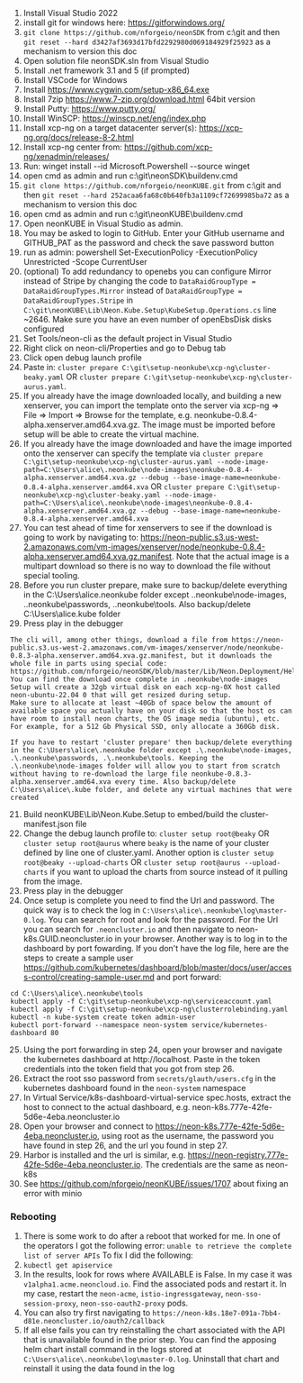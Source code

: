 1. Install Visual Studio 2022
2. install git for windows here: https://gitforwindows.org/
3. `git clone https://github.com/nforgeio/neonSDK` from c:\git and then `git reset --hard d3427af3693d17bfd2292980d069184929f25923` as a mechanism to version this doc
4. Open solution file neonSDK.sln from Visual Studio
5. Install .net framework 3.1 and 5 (if prompted)
6. Install VSCode for Windows
7. Install https://www.cygwin.com/setup-x86_64.exe
8. Install 7zip https://www.7-zip.org/download.html 64bit version
9. Install Putty: https://www.putty.org/
10. Install WinSCP: https://winscp.net/eng/index.php
10. Install xcp-ng on a target datacenter server(s): https://xcp-ng.org/docs/release-8-2.html
10. Install xcp-ng center from: https://github.com/xcp-ng/xenadmin/releases/
11. Run: winget install --id Microsoft.Powershell --source winget
12. open cmd as admin and run c:\git\neonSDK\buildenv.cmd
13. `git clone https://github.com/nforgeio/neonKUBE.git` from c:\git and then `git reset --hard 252acaa6fa68c0b640fb3a1109cf72699985ba72` as a mechanism to version this doc
13. open cmd as admin and run c:\git\neonKUBE\buildenv.cmd
14. Open neonKUBE in Visual Studio as admin.
15. You may be asked to login to GitHub. Enter your GitHub username and GITHUB_PAT as the password and check the save password button
16. run as admin: powershell Set-ExecutionPolicy -ExecutionPolicy Unrestricted -Scope CurrentUser
17. (optional) To add redundancy to openebs you can configure Mirror instead of Stripe by changing the code to `DataRaidGroupType = DataRaidGroupTypes.Mirror` instead of `DataRaidGroupType = DataRaidGroupTypes.Stripe` in `C:\git\neonKUBE\Lib\Neon.Kube.Setup\KubeSetup.Operations.cs` line ~2646. Make sure you have an even number of openEbsDisk disks configured
17. Set Tools/neon-cli as the default project in Visual Studio
18. Right click on neon-cli/Properties and go to Debug tab
19. Click open debug launch profile
20. Paste in: `cluster prepare C:\git\setup-neonkube\xcp-ng\cluster-beaky.yaml` OR `cluster prepare C:\git\setup-neonkube\xcp-ng\cluster-aurus.yaml`. 
20. If you already have the image downloaded locally, and building a new xenserver, you can import the template onto the server via xcp-ng => File => Import => Browse for the template, e.g. neonkube-0.8.4-alpha.xenserver.amd64.xva.gz. The image must be imported before setup will be able to create the virtual machine.
20. If you already have the image downloaded and have the image imported onto the xenserver can specify the template via `cluster prepare C:\git\setup-neonkube\xcp-ng\cluster-aurus.yaml --node-image-path=C:\Users\alice\.neonkube\node-images\neonkube-0.8.4-alpha.xenserver.amd64.xva.gz --debug --base-image-name=neonkube-0.8.4-alpha.xenserver.amd64.xva` OR `cluster prepare C:\git\setup-neonkube\xcp-ng\cluster-beaky.yaml --node-image-path=C:\Users\alice\.neonkube\node-images\neonkube-0.8.4-alpha.xenserver.amd64.xva.gz --debug --base-image-name=neonkube-0.8.4-alpha.xenserver.amd64.xva`
20. You can test ahead of time for xenservers to see if the download is going to work by navigating to: https://neon-public.s3.us-west-2.amazonaws.com/vm-images/xenserver/node/neonkube-0.8.4-alpha.xenserver.amd64.xva.gz.manifest. Note that the actual image is a multipart download so there is no way to download the file without special tooling.
20. Before you run cluster prepare, make sure to backup/delete everything in the C:\Users\alice\.neonkube folder except .\.neonkube\node-images, .\.neonkube\passwords, .\.neonkube\tools. Also backup/delete C:\Users\alice\.kube folder
21. Press play in the debugger 
```
The cli will, among other things, download a file from https://neon-public.s3.us-west-2.amazonaws.com/vm-images/xenserver/node/neonkube-0.8.3-alpha.xenserver.amd64.xva.gz.manifest, but it downloads the whole file in parts using special code: https://github.com/nforgeio/neonSDK/blob/master/Lib/Neon.Deployment/Helper/DeploymentHelper.cs#L206. 
You can find the download once complete in .neonkube\node-images
Setup will create a 32gb virtual disk on each xcp-ng-0X host called neon-ubuntu-22.04 0 that will get resized during setup. 
Make sure to allocate at least ~40Gb of space below the amount of available space you actually have on your disk so that the host os can have room to install neon charts, the OS image media (ubuntu), etc. For example, for a 512 Gb Physical SSD, only allocate a 360Gb disk.

If you have to restart 'cluster prepare' then backup/delete everything in the C:\Users\alice\.neonkube folder except .\.neonkube\node-images, .\.neonkube\passwords, .\.neonkube\tools. Keeping the .\.neonkube\node-images folder will allow you to start from scratch without having to re-download the large file neonkube-0.8.3-alpha.xenserver.amd64.xva every time. Also backup/delete C:\Users\alice\.kube folder, and delete any virtual machines that were created
```
21. Build neonKUBE\Lib\Neon.Kube.Setup to embed/build the cluster-manifest.json file 
22. Change the debug launch profile to: `cluster setup root@beaky` OR `cluster setup root@aurus` where `beaky` is the name of your cluster defined by line one of cluster.yaml. Another option is `cluster setup root@beaky --upload-charts` OR `cluster setup root@aurus --upload-charts` if you want to upload the charts from source instead of it pulling from the image.
23. Press play in the debugger
24. Once setup is complete you need to find the Url and password. The quick way is to check the log in `C:\Users\alice\.neonkube\log\master-0.log`. You can search for root and look for the password. For the Url you can search for `.neoncluster.io` and then navigate to neon-k8s.GUID.neoncluster.io in your browser. Another way is to log in to the dashboard by port fowarding. If you don't have the log file, here are the steps to create a sample user https://github.com/kubernetes/dashboard/blob/master/docs/user/access-control/creating-sample-user.md and port forward:
```
cd C:\Users\alice\.neonkube\tools
kubectl apply -f C:\git\setup-neonkube\xcp-ng\serviceaccount.yaml
kubectl apply -f C:\git\setup-neonkube\xcp-ng\clusterrolebinding.yaml
kubectl -n kube-system create token admin-user
kubectl port-forward --namespace neon-system service/kubernetes-dashboard 80
```
25. Using the port forwarding in step 24, open your browser and navigate the kubernetes dashboard at http://localhost. Paste in the token credentials into the token field that you got from step 26.
26. Extract the root sso password from `secrets/glauth/users.cfg` in the kubernetes dashboard found in the `neon-system` namespace
27. In Virtual Service/k8s-dashboard-virtual-service spec.hosts, extract the host to connect to the actual dashboard, e.g. neon-k8s.777e-42fe-5d6e-4eba.neoncluster.io
28. Open your browser and connect to https://neon-k8s.777e-42fe-5d6e-4eba.neoncluster.io, using root as the username, the password you have found in step 26, and the url you found in step 27.
29. Harbor is installed and the url is similar, e.g. https://neon-registry.777e-42fe-5d6e-4eba.neoncluster.io. The credentials are the same as neon-k8s
30. See https://github.com/nforgeio/neonKUBE/issues/1707 about fixing an error with minio


### Rebooting
1. There is some work to do after a reboot that worked for me. In one of the operators I got the following error: `unable to retrieve the complete list of server APIs` To fix I did the following:
2. `kubectl get apiservice`
3. In the results, look for rows where AVAILABLE is False. In my case it was `v1alpha1.acme.neoncloud.io`. Find the associated pods and restart it. In my case, restart the `neon-acme`, `istio-ingressgateway`, `neon-sso-session-proxy`, `neon-sso-oauth2-proxy` pods.
4. You can also try first navigating to `https://neon-k8s.18e7-091a-7bb4-d81e.neoncluster.io/oauth2/callback`
5. If all else fails you can try reinstalling the chart associated with the API that is unavailable found in the prior step. You can find the apposing helm chart install command in the logs stored at `C:\Users\alice\.neonkube\log\master-0.log`. Uninstall that chart and reinstall it using the data found in the log
